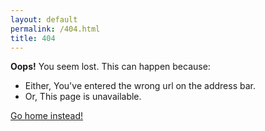 ```yaml
---
layout: default
permalink: /404.html
title: 404
---
```


**Oops!** You seem lost. This can happen because:

- Either, You've entered the wrong url on the address bar.
- Or, This page is unavailable.

[Go home instead!](/)
